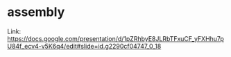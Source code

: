# assembly
Link: https://docs.google.com/presentation/d/1pZRhbyE8JLRbTFxuCF_yFXHhu7pU84f_ecv4-v5K6q4/edit#slide=id.g2290cf04747_0_18
